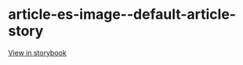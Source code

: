 # article-es-image--default-article-story

[View in storybook](https://raw.githack.com/Independent-Digital-News-and-Media-Ltd/indy-pwamp-sb/PR-1448-sb/index.html?path=/story/article-es-image--default-article-story)